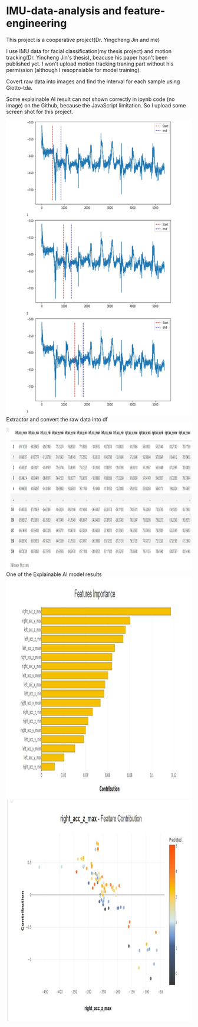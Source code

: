 # IMU-data-analysis and feature-engineering

This project is a cooperative project(Dr. Yingcheng Jin and me)

I use IMU data for facial classification(my thesis project) and motion tracking(Dr. Yincheng Jin's thesis), beacuse his paper hasn't been published yet. I won't upload motion tracking traning part without his permission (although I resopnsiable for model training).

Covert raw data into images and find the interval for each sample using Giotto-tda. 

Some explainable AI result can not shown correctly in ipynb code (no image) on the Github, because the JavaScript limitation. So I upload some screen shot for this project.

<img width="1200" height="800" src="https://github.com/MachineLs/IMU-data-and-feature-engineering/blob/main/img/1.jpg"/>
Extractor and convert the raw data into df
<img width="2000" height="400" src="https://github.com/MachineLs/IMU-data-and-feature-engineering/blob/main/img/4.jpg"/>
One of the Explainable AI model results
<img width="1200" height="600" src="https://github.com/MachineLs/IMU-data-and-feature-engineering/blob/main/img/2.jpg"/>
<img width="1200" height="600" src="https://github.com/MachineLs/IMU-data-and-feature-engineering/blob/main/img/3.jpg"/>
